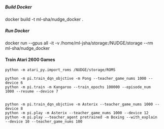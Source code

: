 
##### Build Docker
docker build -t ml-sha/nudge_docker .

##### Run Docker
docker run --gpus all -it -v /home/ml-jsha/storage:/NUDGE/storage --rm ml-sha/nudge_docker

#### Train Atari 2600 Games

``` 
python -m atari_py.import_roms /NUDGE/storage/ROMS

```

``` 
python -m pi.train_dqn_objctive -m Pong --teacher_game_nums 1000 --device 6
python -m pi.train -m Kangaroo --train_epochs 100000 --episode_num 1000 --resume --device 7


python -m pi.train_dqn_objctive -m Asterix --teacher_game_nums 1000 --device 8
python -m pi.play -m Asterix --teacher_game_nums 1000 --device 12
python -m pi.play --teacher_agent pretrained -m Boxing --with_explain --device 10 --teacher_game_nums 100
```